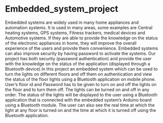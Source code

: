 # Embedded_system_project
Embedded systems are widely used in many home appliances and automation systems. It is 
used in many areas, some examples are Central heating systems, GPS systems, Fitness trackers,
medical devices and Automotive systems. If they are able to provide the knowledge on the 
status of the electronic appliances in home, they will improve the overall experience of the 
users and provide them convenience. Embedded systems can also improve security by having 
password to activate the systems. Our project has both security (password authentication) and 
provide the user with the knowledge on the status of the application (displayed through a 
Bluetooth device).In this project an embedded system which can be used to turn the lights on different floors and off 
them on authentication and view the status of the floor lights using a Bluetooth application on 
mobile phone. User’s floor id and Password has to be given to turn on and off the lights on the 
floor and to turn them off. The lights can be turned on and off in any order. The status of the 
lights will be displayed to the user using a Bluetooth application that is connected with the 
embedded system’s Arduino board using a Bluetooth module. The user can also see the real 
time at which the light at any floor is turned on and the time at which it is turned off using the 
Bluetooth application. 
